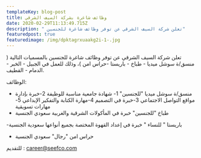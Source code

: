 ```yaml
---
templateKey: blog-post
title: وظائف شاغرة بشركة السيف الشرقي
date: 2020-02-29T11:13:49.715Z
description: " تعلن شركة السيف الشرقي عن توفر وظائف شاغرة للجنسين"
featuredpost: true
featuredimage: /img/dpktagrxuaakg2i-1-.jpg
---
```

  تعلن شركة السيف الشرقي عن توفر وظائف شاغرة للجنسين بالمسميات التالية ( منسق/ة سوشل ميديا - طباخ - باريستا -حراس امن )،
وذلك للعمل في الجبيل - الخبر - الدمام - القطيف.

الوظائف:

* منسق/ة سوشل ميديا "للجنسين"
  1- شهادة جامعية مناسبة للوظيفة
  2-خبرة بإدارة مواقع التواصل الاجتماعي
  3-خبرة في التصميم
  4-مهارة الكتابة والتفكير الإبداعي
  5-مهارات تسويقية
* طباخ "للجنسين"
  خبرة في المأكولات الشرقية والغربية
  سعودي الجنسية

\-باريستا " للنساء "
خبرة في إعداد القهوة المختصة بجميع أنواعها
سعودية الجنسية

* حراس امن "رجال"
  سعودي الجنسية

للتقديم :
career@seefco.com